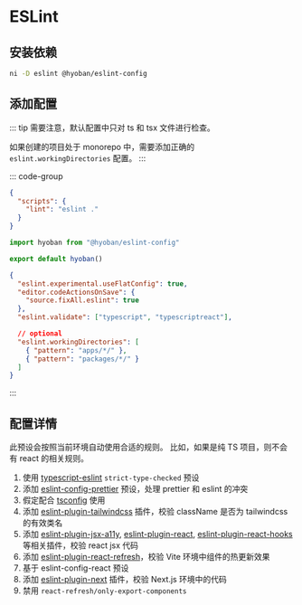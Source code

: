 # ESLint

## 安装依赖

```sh
ni -D eslint @hyoban/eslint-config
```

## 添加配置

::: tip
需要注意，默认配置中只对 ts 和 tsx 文件进行检查。

如果创建的项目处于 monorepo 中，需要添加正确的 `eslint.workingDirectories` 配置。
:::

::: code-group

```json [package.json]
{
  "scripts": {
    "lint": "eslint ."
  }
}
```

```js [eslint.config.js]
import hyoban from "@hyoban/eslint-config"

export default hyoban()
```

```json [.vscode/settings.json]
{
  "eslint.experimental.useFlatConfig": true,
  "editor.codeActionsOnSave": {
    "source.fixAll.eslint": true
  },
  "eslint.validate": ["typescript", "typescriptreact"],

  // optional
  "eslint.workingDirectories": [
    { "pattern": "apps/*/" },
    { "pattern": "packages/*/" }
  ]
}
```

:::

## 配置详情

此预设会按照当前环境自动使用合适的规则。
比如，如果是纯 TS 项目，则不会有 react 的相关规则。

1. 使用 [typescript-eslint][] `strict-type-checked` 预设
1. 添加 [eslint-config-prettier][] 预设，处理 prettier 和 eslint 的冲突
1. 假定配合 [tsconfig](tsconfig.md) 使用
1. 添加 [eslint-plugin-tailwindcss][] 插件，校验 className 是否为 tailwindcss 的有效类名
1. 添加 [eslint-plugin-jsx-a11y][], [eslint-plugin-react][], [eslint-plugin-react-hooks][] 等相关插件，校验 react jsx 代码
1. 添加 [eslint-plugin-react-refresh][]，校验 Vite 环境中组件的热更新效果
1. 基于 eslint-config-react 预设
1. 添加 [eslint-plugin-next][] 插件，校验 Next.js 环境中的代码
1. 禁用 `react-refresh/only-export-components`

[typescript-eslint]: https://github.com/typescript-eslint/typescript-eslint
[eslint-config-prettier]: https://github.com/prettier/eslint-config-prettier
[eslint-plugin-tailwindcss]: https://github.com/francoismassart/eslint-plugin-tailwindcss
[eslint-plugin-jsx-a11y]: https://github.com/jsx-eslint/eslint-plugin-jsx-a11y
[eslint-plugin-react]: https://github.com/jsx-eslint/eslint-plugin-react
[eslint-plugin-react-hooks]: https://github.com/facebook/react/tree/main/packages/eslint-plugin-react-hooks
[eslint-plugin-react-refresh]: https://github.com/ArnaudBarre/eslint-plugin-react-refresh
[eslint-plugin-next]: https://www.npmjs.com/package/@next/eslint-plugin-next
